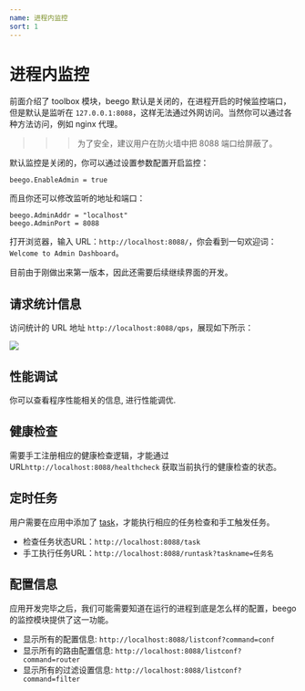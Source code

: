 ```yaml
---
name: 进程内监控
sort: 1
---
```


# 进程内监控

前面介绍了 toolbox 模块，beego 默认是关闭的，在进程开启的时候监控端口，但是默认是监听在 `127.0.0.1:8088`，这样无法通过外网访问。当然你可以通过各种方法访问，例如 nginx 代理。

>>>为了安全，建议用户在防火墙中把 8088 端口给屏蔽了。

默认监控是关闭的，你可以通过设置参数配置开启监控：

	beego.EnableAdmin = true

而且你还可以修改监听的地址和端口：

	beego.AdminAddr = "localhost"
	beego.AdminPort = 8088

打开浏览器，输入 URL：`http://localhost:8088/`，你会看到一句欢迎词：`Welcome to Admin Dashboard`。

目前由于刚做出来第一版本，因此还需要后续继续界面的开发。

## 请求统计信息

访问统计的 URL 地址 `http://localhost:8088/qps`，展现如下所示：

![](../images/monitoring.png)

## 性能调试

你可以查看程序性能相关的信息, 进行性能调优.

## 健康检查

需要手工注册相应的健康检查逻辑，才能通过 URL`http://localhost:8088/healthcheck` 获取当前执行的健康检查的状态。

## 定时任务

用户需要在应用中添加了 [task](../module/toolbox.md#task)，才能执行相应的任务检查和手工触发任务。

- 检查任务状态URL：`http://localhost:8088/task`
- 手工执行任务URL：`http://localhost:8088/runtask?taskname=任务名`

## 配置信息

应用开发完毕之后，我们可能需要知道在运行的进程到底是怎么样的配置，beego 的监控模块提供了这一功能。

- 显示所有的配置信息: `http://localhost:8088/listconf?command=conf`
- 显示所有的路由配置信息:  `http://localhost:8088/listconf?command=router`
- 显示所有的过滤设置信息:  `http://localhost:8088/listconf?command=filter`
